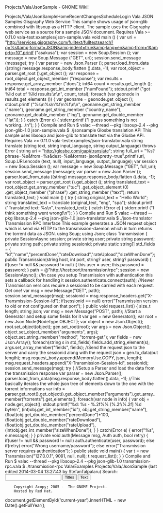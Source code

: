 Projects/Vala/JsonSample - GNOME Wiki!
<!--
var search_hint = "Search";
//-->
Projects/Vala/JsonSampleHomeRecentChangesScheduleLogin
Vala JSON Samples
Gisgraphy Web Service
This sample shows usage of json-glib combined with libsoup as a HTTP client. The sample uses the Gisgraphy web service as a source for a sample JSON document. Requires Vala >= 0.11.0 vala-test:examples/json-sample.vala void main () {
    var uri = "http://services.gisgraphy.com/fulltext/fulltextsearch?q=%s&amp;format=JSON&amp;indent=true&amp;lang=en&amp;from=1&amp;to=10".printf ("asakusa");
    var session = new Soup.Session ();
    var message = new Soup.Message ("GET", uri);
    session.send_message (message);
    try {
        var parser = new Json.Parser ();
        parser.load_from_data ((string) message.response_body.flatten ().data, -1);
        var root_object = parser.get_root ().get_object ();
        var response = root_object.get_object_member ("response");
        var results = response.get_array_member ("docs");
        int64 count = results.get_length ();
        int64 total = response.get_int_member ("numFound");
        stdout.printf ("got %lld out of %lld results:\n\n", count, total);
        foreach (var geonode in results.get_elements ()) {
            var geoname = geonode.get_object ();
            stdout.printf ("%s\n%s\n%f\n%f\n\n",
                          geoname.get_string_member ("name"),
                          geoname.get_string_member ("country_name"),
                          geoname.get_double_member ("lng"),
                          geoname.get_double_member ("lat"));
        }
    } catch (Error e) {
        stderr.printf ("I guess something is not working...\n");
    }
}
Compile and Run
$ valac --thread --pkg libsoup-2.4 --pkg json-glib-1.0 json-sample.vala
$ ./jsonsample
Glosbe translation API
This sample uses libsoup and json-glib to translate text via the Glosbe API. Requires Vala >= 0.11.0 vala-test:examples/json-translator.vala string translate (string text, string input_language, string output_language) throws Error {
    string uri = "http://glosbe.com/gapi/translate";
    string full_uri = "%s?phrase=%s&amp;from=%s&amp;dest=%s&amp;format=json&amp;pretty=true".printf (uri,
                                 Soup.URI.encode (text, null),
                                 input_language, output_language);
    var session = new Soup.Session ();
    var message = new Soup.Message ("GET", full_uri);
    session.send_message (message);
    var parser = new Json.Parser ();
    parser.load_from_data ((string) message.response_body.flatten ().data, -1);
    var root_object = parser.get_root ().get_object ();
    string translated_text = root_object.get_array_member ("tuc")
                                        .get_object_element (0)
                                        .get_object_member ("phrase")
                                        .get_string_member ("text");
    return translated_text;
}
void main () {
    try {
        string original_text = "Hello World";
        string translated_text = translate (original_text, "eng", "spa");
        stdout.printf ("Translated text: %s\n", translated_text);
    } catch (Error e) {
        stderr.printf ("I think something went wrong!\n");
    }
}
Compile and Run
$ valac --thread --pkg libsoup-2.4 --pkg json-glib-1.0 json-translator.vala
$ ./json-translator
Transmission RPC Interface
This example generates a JSON request object which is send via HTTP to the transmission-daemon which in turn returns the torrent data as JSON. using Soup;
using Json;
class Transmission {
   private SessionAsync session;
   private string user;
   private string password;
   private string path;
   private string sessionid;
   private static string[] std_fields = { "id","name","percentDone","rateDownload","rateUpload","sizeWhenDone"};
   public Transmission(string host, int port, string? user, string? password) {
      if(user != null &amp;&amp; password != null) {
         this.user = user; this.password = password;
      }
      path = @"http://$host:$port/transmission/rpc";
      session = new SessionAsync();
      //In case you setup Transmission with authentication this sets a callback for handling it
      session.authenticate.connect(auth);
      //Newer Transmission versions require a sessionid to be carried with each request. Get one!
      var msg = new Message("GET", path);
      session.send_message(msg);
      sessionid = msg.response_headers.get("X-Transmission-Session-Id");
      if(sessionid == null)
         error("Transmission version to old or not configured on that port");
   }
   public void request_list() {
      size_t length;
      string json;
      var msg = new Message("POST", path);
      //Start a Generator and setup some fields for it
      var gen = new Generator();
      var root = new Json.Node(NodeType.OBJECT);
      var object = new Json.Object();
      root.set_object(object);
      gen.set_root(root);
      var args = new Json.Object();
      object.set_object_member("arguments", args);
      object.set_string_member("method", "torrent-get");
      var fields = new Json.Array();
      foreach(string s in std_fields)
         fields.add_string_element(s);
      args.set_array_member("fields", fields);
      //Send the request json to the server and carry the sessionid along with the request
      json = gen.to_data(out length);
      msg.request_body.append(MemoryUse.COPY, json, length);
      msg.request_headers.append("X-Transmission-Session-Id", sessionid);
      session.send_message(msg);
      try {
         //Setup a Parser and load the data from the transmission response
         var parser = new Json.Parser();
         parser.load_from_data(msg.response_body.flatten().data, -1);
         //This basically iterates the whole json tree of elements down to the one with the torrent informations
         var info = parser.get_root().get_object().get_object_member("arguments").get_array_member("torrents").get_elements();
         foreach(var node in info) {
            var obj = node.get_object();
            stdout.printf("%d: %s - %.2f%% [%.2f/%.2f] %d byte\n",
               (int)obj.get_int_member("id"),
               obj.get_string_member("name"),
               (float)obj.get_double_member("percentDone")*100,
               (float)obj.get_double_member("rateDownload"),
               (float)obj.get_double_member("rateUpload"),
               (int)obj.get_int_member("sizeWhenDone"));
         }
      }
      catch(Error e) {
         error("%s", e.message);
      }
   }
   private void auth(Message msg, Auth auth, bool retry) {
      if(user != null &amp;&amp; password != null)
         auth.authenticate(user, password);
      else if(retry)
         error("Wrong username/password");
      else
         error("Transmission server requires authentication");
   }
   public static void main() {
      var t = new Transmission("127.0.0.1", 9091, null, null);
      t.request_list();
   }
}
Compile and Run
$ valac --thread --pkg libsoup-2.4 --pkg json-glib-1.0 transmission-rpc.vala
$ ./transmission-rpc Vala/Examples Projects/Vala/JsonSample  (last edited 2014-03-04 13:27:43 by StefanTalpalaru)
Search:
<input id="searchinput" type="text" name="value" value="" size="20"
    onfocus="searchFocus(this)" onblur="searchBlur(this)"
    onkeyup="searchChange(this)" onchange="searchChange(this)" alt="Search">
<input id="titlesearch" name="titlesearch" type="submit"
    value="Titles" alt="Search Titles">
<input id="fullsearch" name="fullsearch" type="submit"
    value="Text" alt="Search Full Text">
<!--// Initialize search form
var f = document.getElementById('searchform');
f.getElementsByTagName('label')[0].style.display = 'none';
var e = document.getElementById('searchinput');
searchChange(e);
searchBlur(e);
//-->
        Copyright &copy; 2005 -  The GNOME Project.
        Hosted by Red Hat.
  document.getElementById('current-year').innerHTML = new Date().getFullYear();
